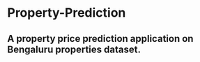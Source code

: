 # Property-Prediction
<h2> A property price prediction application on Bengaluru properties dataset. </h2>

